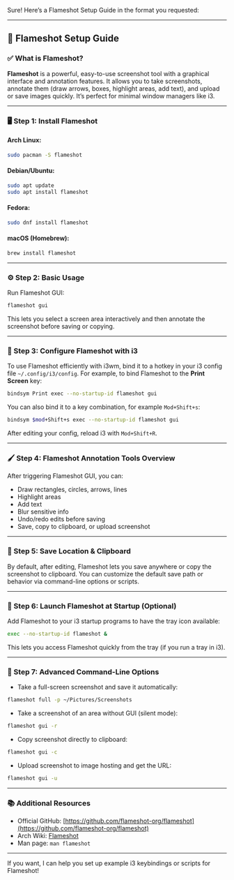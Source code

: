 Sure! Here’s a Flameshot Setup Guide in the format you requested:

---

## 📸 Flameshot Setup Guide

### ✅ What is Flameshot?

**Flameshot** is a powerful, easy-to-use screenshot tool with a graphical interface and annotation features. It allows you to take screenshots, annotate them (draw arrows, boxes, highlight areas, add text), and upload or save images quickly. It’s perfect for minimal window managers like i3.

---

### 🖥️ Step 1: Install Flameshot

#### Arch Linux:

```bash
sudo pacman -S flameshot
```

#### Debian/Ubuntu:

```bash
sudo apt update
sudo apt install flameshot
```

#### Fedora:

```bash
sudo dnf install flameshot
```

#### macOS (Homebrew):

```bash
brew install flameshot
```

---

### ⚙️ Step 2: Basic Usage

Run Flameshot GUI:

```bash
flameshot gui
```

This lets you select a screen area interactively and then annotate the screenshot before saving or copying.

---

### 🧰 Step 3: Configure Flameshot with i3

To use Flameshot efficiently with i3wm, bind it to a hotkey in your i3 config file `~/.config/i3/config`. For example, to bind Flameshot to the **Print Screen** key:

```bash
bindsym Print exec --no-startup-id flameshot gui
```

You can also bind it to a key combination, for example `Mod+Shift+s`:

```bash
bindsym $mod+Shift+s exec --no-startup-id flameshot gui
```

After editing your config, reload i3 with `Mod+Shift+R`.

---

### 🖌️ Step 4: Flameshot Annotation Tools Overview

After triggering Flameshot GUI, you can:

* Draw rectangles, circles, arrows, lines
* Highlight areas
* Add text
* Blur sensitive info
* Undo/redo edits before saving
* Save, copy to clipboard, or upload screenshot

---

### 💾 Step 5: Save Location & Clipboard

By default, after editing, Flameshot lets you save anywhere or copy the screenshot to clipboard. You can customize the default save path or behavior via command-line options or scripts.

---

### 🚀 Step 6: Launch Flameshot at Startup (Optional)

Add Flameshot to your i3 startup programs to have the tray icon available:

```bash
exec --no-startup-id flameshot &
```

This lets you access Flameshot quickly from the tray (if you run a tray in i3).

---

### 🔧 Step 7: Advanced Command-Line Options

* Take a full-screen screenshot and save it automatically:

```bash
flameshot full -p ~/Pictures/Screenshots
```

* Take a screenshot of an area without GUI (silent mode):

```bash
flameshot gui -r
```

* Copy screenshot directly to clipboard:

```bash
flameshot gui -c
```

* Upload screenshot to image hosting and get the URL:

```bash
flameshot gui -u
```

---

### 📚 Additional Resources

* Official GitHub: [https://github.com/flameshot-org/flameshot](https://github.com/flameshot-org/flameshot)
* Arch Wiki: [Flameshot](https://wiki.archlinux.org/title/Flameshot)
* Man page: `man flameshot`

---

If you want, I can help you set up example i3 keybindings or scripts for Flameshot!
